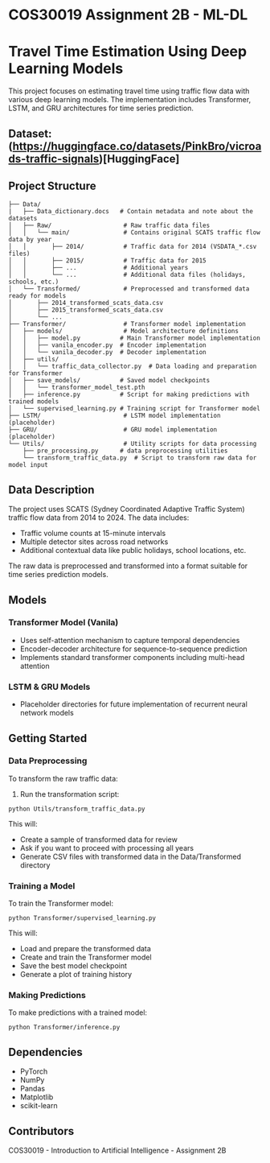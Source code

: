 # COS30019 Assignment 2B - ML-DL
# Travel Time Estimation Using Deep Learning Models

This project focuses on estimating travel time using traffic flow data with various deep learning models. The implementation includes Transformer, LSTM, and GRU architectures for time series prediction.

## Dataset: (https://huggingface.co/datasets/PinkBro/vicroads-traffic-signals)[HuggingFace]

## Project Structure

```
├── Data/
|   ├── Data_dictionary.docs   # Contain metadata and note about the datasets
│   ├── Raw/                    # Raw traffic data files
│   │   └── main/               # Contains original SCATS traffic flow data by year
│   │       ├── 2014/           # Traffic data for 2014 (VSDATA_*.csv files)
│   │       ├── 2015/           # Traffic data for 2015
│   │       ├── ...             # Additional years
│   │       └── ...             # Additional data files (holidays, schools, etc.)
│   └── Transformed/            # Preprocessed and transformed data ready for models
│       ├── 2014_transformed_scats_data.csv
│       ├── 2015_transformed_scats_data.csv
│       └── ...
├── Transformer/                # Transformer model implementation
│   ├── models/                 # Model architecture definitions
│   │   ├── model.py           # Main Transformer model implementation
│   │   ├── vanila_encoder.py  # Encoder implementation
│   │   └── vanila_decoder.py  # Decoder implementation
│   ├── utils/
│   │   └── traffic_data_collector.py  # Data loading and preparation for Transformer
│   ├── save_models/           # Saved model checkpoints
│   │   └── transformer_model_test.pth
│   ├── inference.py           # Script for making predictions with trained models
│   └── supervised_learning.py # Training script for Transformer model
├── LSTM/                       # LSTM model implementation (placeholder)
├── GRU/                        # GRU model implementation (placeholder)
└── Utils/                      # Utility scripts for data processing
    ├── pre_processing.py      # data preprocessing utilities
    └── transform_traffic_data.py  # Script to transform raw data for model input
```

## Data Description

The project uses SCATS (Sydney Coordinated Adaptive Traffic System) traffic flow data from 2014 to 2024. The data includes:
- Traffic volume counts at 15-minute intervals
- Multiple detector sites across road networks
- Additional contextual data like public holidays, school locations, etc.

The raw data is preprocessed and transformed into a format suitable for time series prediction models.

## Models

### Transformer Model (Vanila)
- Uses self-attention mechanism to capture temporal dependencies
- Encoder-decoder architecture for sequence-to-sequence prediction
- Implements standard transformer components including multi-head attention

### LSTM & GRU Models
- Placeholder directories for future implementation of recurrent neural network models

## Getting Started

### Data Preprocessing
To transform the raw traffic data:

1. Run the transformation script:
```
python Utils/transform_traffic_data.py
```
This will:
- Create a sample of transformed data for review
- Ask if you want to proceed with processing all years
- Generate CSV files with transformed data in the Data/Transformed directory

### Training a Model
To train the Transformer model:

```
python Transformer/supervised_learning.py
```

This will:
- Load and prepare the transformed data
- Create and train the Transformer model
- Save the best model checkpoint
- Generate a plot of training history

### Making Predictions
To make predictions with a trained model:

```
python Transformer/inference.py
```

## Dependencies

- PyTorch
- NumPy
- Pandas
- Matplotlib
- scikit-learn

## Contributors

COS30019 - Introduction to Artificial Intelligence - Assignment 2B
